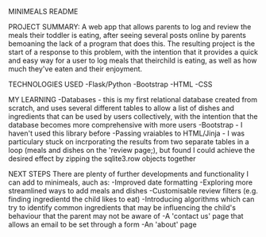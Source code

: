 MINIMEALS README

PROJECT SUMMARY: A web app that allows parents to log and review the meals their toddler is eating, after seeing several posts online by parents bemoaning the lack of a program that does this. The resulting project is the start of a response to this problem, with the intention that it provides a quick and easy way for a user to log meals that theirchild is eating, as well as how much they've eaten and their enjoyment. 

TECHNOLOGIES USED
-Flask/Python
-Bootstrap
-HTML
-CSS

MY LEARNING
-Databases - this is my first relational database created from scratch, and uses several different tables to allow a list of dishes and ingredients that can be used by users collectively, with the intention that the database becomes more comprehensive with more users
-Bootstrap - I haven't used this library before
-Passing vraiables to HTML/Jinja - I was particulary stuck on incrporating the results from two separate tables in a loop (meals and dishes on the 'review page;), but found I could achieve the desired effect by zipping the sqlite3.row objects together

NEXT STEPS
There are plenty of further developments and functionality I can add to minimeals, auch as:
-Improved date formatting
-Exploring more streamlined ways to add meals and dishes
-Customisable review filters (e.g. finding ingredientd the child likes to eat)
-Introducing algorithms which can try to identify common ingredients that may be influencing the child's behaviour that the parent may not be aware of 
-A 'contact us' page that allows an email to be set through a form
-An 'about' page
